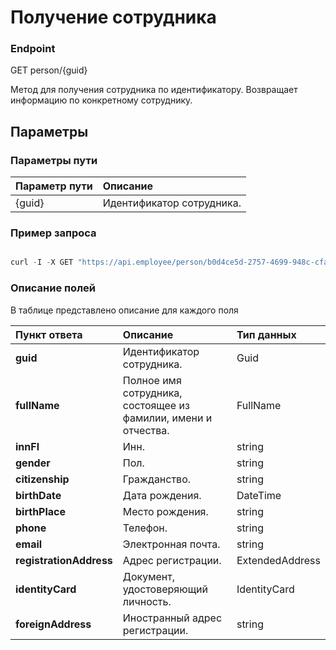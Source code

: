 # Получение сотрудника

### Endpoint

GET person/{guid}

Метод для получения сотрудника по идентификатору.
Возвращает информацию по конкретному сотруднику.

## Параметры

### Параметры пути

| Параметр пути | Описание                  |
|:--|:--------------------------|
| {guid} | Идентификатор сотрудника. |


### Пример запроса

```js

curl -I -X GET "https://api.employee/person/b0d4ce5d-2757-4699-948c-cfa72ba94f86"
```

### Описание полей

В таблице представлено описание для каждого поля

| **Пункт ответа**        | **Описание**                                                                         | **Тип данных**       |
|:------------------------|:-------------------------------------------------------------------------------------|:---------------------|
| **guid**                | Идентификатор сотрудника.                                                            | Guid                 |
| **fullName**            | Полное имя сотрудника, состоящее из фамилии, имени и отчества.                       | FullName             |
| **innFl**               | Инн.                                                                                 | string               |
| **gender**              | Пол.                                                                                 | string               |
| **citizenship**         | Гражданство.                                                                         | string               |
| **birthDate**           | Дата рождения.                                                                       | DateTime             |
| **birthPlace**          | Место рождения.                                                                      | string               |
| **phone**               | Телефон.                                                                             | string               |
| **email**               | Электронная почта.                                                                   | string               |
| **registrationAddress** | Адрес регистрации.                                                                   | ExtendedAddress      |
| **identityCard**        | Документ, удостоверяющий личность.                                                   | IdentityCard         |
| **foreignAddress**      | Иностранный адрес регистрации.                                                       | string               |


